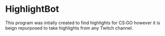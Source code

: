 # HighlightBot
This program was intially created to find highlights for CS:GO however it is beign repurposed to take highlights from any Twitch channel.
